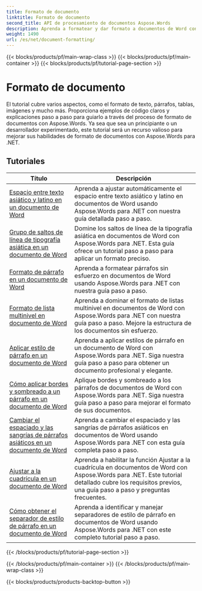 ```yaml
---
title: Formato de documento
linktitle: Formato de documento
second_title: API de procesamiento de documentos Aspose.Words
description: Aprenda a formatear y dar formato a documentos de Word con Aspose.Words para .NET. Los tutoriales lo guiarán a través de las distintas técnicas de diseño, estilo, numeración, párrafos, fuentes y más.
weight: 1490
url: /es/net/document-formatting/
---
```


{{< blocks/products/pf/main-wrap-class >}}
{{< blocks/products/pf/main-container >}}
{{< blocks/products/pf/tutorial-page-section >}}

# Formato de documento


El tutorial cubre varios aspectos, como el formato de texto, párrafos, tablas, imágenes y mucho más. Proporciona ejemplos de código claros y explicaciones paso a paso para guiarlo a través del proceso de formato de documentos con Aspose.Words. Ya sea que sea un principiante o un desarrollador experimentado, este tutorial será un recurso valioso para mejorar sus habilidades de formato de documentos con Aspose.Words para .NET.

 ## Tutoriales
| Título | Descripción |
| --- | --- |
| [Espacio entre texto asiático y latino en un documento de Word](./space-between-asian-and-latin-text/) | Aprenda a ajustar automáticamente el espacio entre texto asiático y latino en documentos de Word usando Aspose.Words para .NET con nuestra guía detallada paso a paso. |
| [Grupo de saltos de línea de tipografía asiática en un documento de Word](./asian-typography-line-break-group/) | Domine los saltos de línea de la tipografía asiática en documentos de Word con Aspose.Words para .NET. Esta guía ofrece un tutorial paso a paso para aplicar un formato preciso. |
| [Formato de párrafo en un documento de Word](./paragraph-formatting/) | Aprenda a formatear párrafos sin esfuerzo en documentos de Word usando Aspose.Words para .NET con nuestra guía paso a paso. |
| [Formato de lista multinivel en documento de Word](./multilevel-list-formatting/) | Aprenda a dominar el formato de listas multinivel en documentos de Word con Aspose.Words para .NET con nuestra guía paso a paso. Mejore la estructura de los documentos sin esfuerzo. |
| [Aplicar estilo de párrafo en un documento de Word](./apply-paragraph-style/) | Aprenda a aplicar estilos de párrafo en un documento de Word con Aspose.Words para .NET. Siga nuestra guía paso a paso para obtener un documento profesional y elegante. |
| [Cómo aplicar bordes y sombreado a un párrafo en un documento de Word](./apply-borders-and-shading-to-paragraph/) | Aplique bordes y sombreado a los párrafos de documentos de Word con Aspose.Words para .NET. Siga nuestra guía paso a paso para mejorar el formato de sus documentos. |
| [Cambiar el espaciado y las sangrías de párrafos asiáticos en un documento de Word](./change-asian-paragraph-spacing-and-indents/) | Aprenda a cambiar el espaciado y las sangrías de párrafos asiáticos en documentos de Word usando Aspose.Words para .NET con esta guía completa paso a paso. |
| [Ajustar a la cuadrícula en un documento de Word](./snap-to-grid/) | Aprenda a habilitar la función Ajustar a la cuadrícula en documentos de Word con Aspose.Words para .NET. Este tutorial detallado cubre los requisitos previos, una guía paso a paso y preguntas frecuentes. |
| [Cómo obtener el separador de estilo de párrafo en un documento de Word](./get-paragraph-style-separator/) | Aprenda a identificar y manejar separadores de estilo de párrafo en documentos de Word usando Aspose.Words para .NET con este completo tutorial paso a paso. |
{{< /blocks/products/pf/tutorial-page-section >}}

{{< /blocks/products/pf/main-container >}}
{{< /blocks/products/pf/main-wrap-class >}}

{{< blocks/products/products-backtop-button >}}
